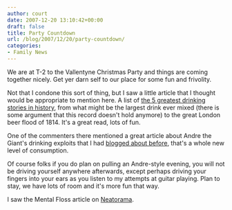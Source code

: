 ```yaml
---
author: court
date: 2007-12-20 13:10:42+00:00
draft: false
title: Party Countdown
url: /blog/2007/12/20/party-countdown/
categories:
- Family News
---
```


We are at T-2 to the Vallentyne Christmas Party and things are coming together nicely.  Get yer darn self to our place for some fun and frivolity.

Not that I condone this sort of thing, but I saw a little article that I thought would be appropriate to mention here.  A list of [the 5 greatest drinking stories in history](http://www.mentalfloss.com/blogs/archives/10558), from what might be the largest drink ever mixed (there is some argument that this record doesn't hold anymore) to the great London beer flood of 1814.  It's a great read, lots of fun.

One of the commenters there mentioned a great article about Andre the Giant's drinking exploits that I had [blogged about before](http://www.vallentyne.com/blog/2007/01/30/think-youre-a-big-drinker/), that's a whole new level of consumption.

Of course folks if you do plan on pulling an Andre-style evening, you will not be driving yourself anywhere afterwards, except perhaps driving your fingers into your ears as you listen to my attempts at guitar playing.  Plan to stay, we have lots of room and it's more fun that way.

I saw the Mental Floss article on [Neatorama](http://www.neatorama.com).
